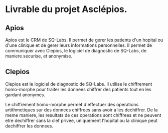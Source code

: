 # Livrable du projet Asclépios.

## Apios

Apios est le CRM de SQ-Labs. Il permet de gerer les patients d'un hopital ou d'une clinique et de gerer leurs informations personnelles.
Il permet de communiquer avec Clepios, le logiciel de diagnostic de SQ-Labs, de maniere securise, et anonymise.

## Clepios
Clepios est le logiciel de diagnostic de SQ-Labs. Il utilise le chiffrement homo-morphe pour traiter les donnees chiffrer des patients tout en les gardant anonymes.

Le chiffrement homo-morphe permet d'effectuer des operations artithmetiques sur des donnees chiffrees sans avoir a les dechiffrer. De la meme maniere, les resultats de ces operations sont chiffrees et ne peuvent etre dechiffrer sans la clef privee, uniquement l'hopital ou la clinique peut dechiffrer les donnees.
